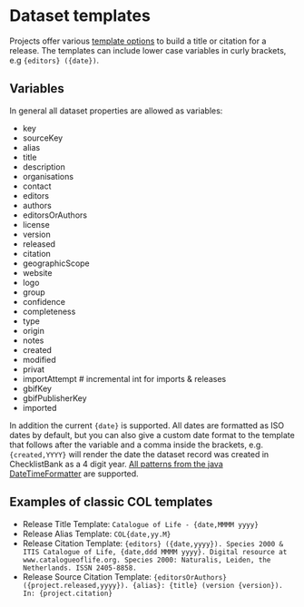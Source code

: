 # Dataset templates
Projects offer various [template options](https://data.catalogue.life/catalogue/3/options) to build a title or citation for a release.
The templates can include lower case variables in curly brackets, e.g `{editors} ({date})`.

## Variables
In general all dataset properties are allowed as variables:

 - key
 - sourceKey
 - alias
 - title
 - description
 - organisations
 - contact
 - editors
 - authors
 - editorsOrAuthors
 - license
 - version
 - released
 - citation
 - geographicScope
 - website
 - logo
 - group
 - confidence
 - completeness
 - type
 - origin
 - notes
 - created
 - modified
 - privat
 - importAttempt  # incremental int for imports & releases
 - gbifKey
 - gbifPublisherKey
 - imported

In addition the current `{date}` is supported.
All dates are formatted as ISO dates by default, but you can also give a custom date format to the template
that follows after the variable and a comma inside the brackets, e.g. `{created,YYYY}` will render the date the dataset record was created 
in ChecklistBank as a 4 digit year.
 [All patterns from the java DateTimeFormatter](https://docs.oracle.com/javase/8/docs/api/java/time/format/DateTimeFormatter.html#patterns) are supported.
 
## Examples of classic COL templates

 - Release Title Template: `Catalogue of Life - {date,MMMM yyyy}`
 - Release Alias Template: `COL{date,yy.M}`
 - Release Citation Template: `{editors} ({date,yyyy}). Species 2000 & ITIS Catalogue of Life, {date,ddd MMMM yyyy}. Digital resource at www.catalogueoflife.org. Species 2000: Naturalis, Leiden, the Netherlands. ISSN 2405-8858.`
 - Release Source Citation Template: `{editorsOrAuthors} ({project.released,yyyy}). {alias}: {title} (version {version}). In: {project.citation}`